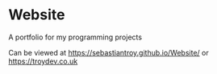 # Website
A portfolio for my programming projects

Can be viewed at https://sebastiantroy.github.io/Website/ or https://troydev.co.uk
